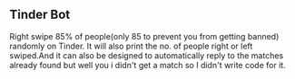Tinder Bot
---------
Right swipe 85% of people(only 85 to prevent you from getting banned) randomly on Tinder.
It will also print the no. of people right or left swiped.And it can also be designed to automatically reply to the matches already
found but well you i didn't get a match so I didn't write code for it.
